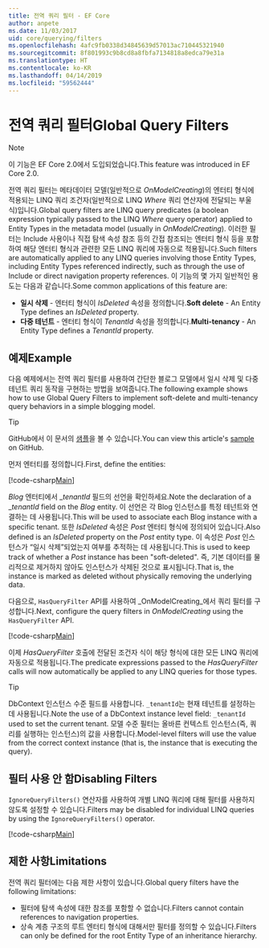 ```yaml
---
title: 전역 쿼리 필터 - EF Core
author: anpete
ms.date: 11/03/2017
uid: core/querying/filters
ms.openlocfilehash: 4afc9fb0338d34845639d57013ac710445321940
ms.sourcegitcommit: 8f801993c9b8cd8a8fbfa7134818a8edca79e31a
ms.translationtype: HT
ms.contentlocale: ko-KR
ms.lasthandoff: 04/14/2019
ms.locfileid: "59562444"
---
```

# <a name="global-query-filters"></a><span data-ttu-id="6de4c-102">전역 쿼리 필터</span><span class="sxs-lookup"><span data-stu-id="6de4c-102">Global Query Filters</span></span>

> [!NOTE]
> <span data-ttu-id="6de4c-103">이 기능은 EF Core 2.0에서 도입되었습니다.</span><span class="sxs-lookup"><span data-stu-id="6de4c-103">This feature was introduced in EF Core 2.0.</span></span>

<span data-ttu-id="6de4c-104">전역 쿼리 필터는 메타데이터 모델(일반적으로 *OnModelCreating*)의 엔터티 형식에 적용되는 LINQ 쿼리 조건자(일반적으로 LINQ *Where* 쿼리 연산자에 전달되는 부울 식)입니다.</span><span class="sxs-lookup"><span data-stu-id="6de4c-104">Global query filters are LINQ query predicates (a boolean expression typically passed to the LINQ *Where* query operator) applied to Entity Types in the metadata model (usually in *OnModelCreating*).</span></span> <span data-ttu-id="6de4c-105">이러한 필터는 Include 사용이나 직접 탐색 속성 참조 등의 간접 참조되는 엔터티 형식 등을 포함하여 해당 엔터티 형식과 관련한 모든 LINQ 쿼리에 자동으로 적용됩니다.</span><span class="sxs-lookup"><span data-stu-id="6de4c-105">Such filters are automatically applied to any LINQ queries involving those Entity Types, including Entity Types referenced indirectly, such as through the use of Include or direct navigation property references.</span></span> <span data-ttu-id="6de4c-106">이 기능의 몇 가지 일반적인 용도는 다음과 같습니다.</span><span class="sxs-lookup"><span data-stu-id="6de4c-106">Some common applications of this feature are:</span></span>

* <span data-ttu-id="6de4c-107">**일시 삭제** - 엔터티 형식이 *IsDeleted* 속성을 정의합니다.</span><span class="sxs-lookup"><span data-stu-id="6de4c-107">**Soft delete** - An Entity Type defines an *IsDeleted* property.</span></span>
* <span data-ttu-id="6de4c-108">**다중 테넌트** - 엔터티 형식이 *TenantId* 속성을 정의합니다.</span><span class="sxs-lookup"><span data-stu-id="6de4c-108">**Multi-tenancy** - An Entity Type defines a *TenantId* property.</span></span>

## <a name="example"></a><span data-ttu-id="6de4c-109">예제</span><span class="sxs-lookup"><span data-stu-id="6de4c-109">Example</span></span>

<span data-ttu-id="6de4c-110">다음 예제에서는 전역 쿼리 필터를 사용하여 간단한 블로그 모델에서 일시 삭제 및 다중 테넌트 쿼리 동작을 구현하는 방법을 보여줍니다.</span><span class="sxs-lookup"><span data-stu-id="6de4c-110">The following example shows how to use Global Query Filters to implement soft-delete and multi-tenancy query behaviors in a simple blogging model.</span></span>

> [!TIP]
> <span data-ttu-id="6de4c-111">GitHub에서 이 문서의 [샘플](https://github.com/aspnet/EntityFramework.Docs/tree/master/samples/core/QueryFilters)을 볼 수 있습니다.</span><span class="sxs-lookup"><span data-stu-id="6de4c-111">You can view this article's [sample](https://github.com/aspnet/EntityFramework.Docs/tree/master/samples/core/QueryFilters) on GitHub.</span></span>

<span data-ttu-id="6de4c-112">먼저 엔터티를 정의합니다.</span><span class="sxs-lookup"><span data-stu-id="6de4c-112">First, define the entities:</span></span>

[!code-csharp[Main](../../../samples/core/QueryFilters/Program.cs#Entities)]

<span data-ttu-id="6de4c-113">_Blog_ 엔터티에서 __tenantId_ 필드의 선언을 확인하세요.</span><span class="sxs-lookup"><span data-stu-id="6de4c-113">Note the declaration of a __tenantId_ field on the _Blog_ entity.</span></span> <span data-ttu-id="6de4c-114">이 선언은 각 Blog 인스턴스를 특정 테넌트와 연결하는 데 사용됩니다.</span><span class="sxs-lookup"><span data-stu-id="6de4c-114">This will be used to associate each Blog instance with a specific tenant.</span></span> <span data-ttu-id="6de4c-115">또한 _IsDeleted_ 속성은 _Post_ 엔터티 형식에 정의되어 있습니다.</span><span class="sxs-lookup"><span data-stu-id="6de4c-115">Also defined is an _IsDeleted_ property on the _Post_ entity type.</span></span> <span data-ttu-id="6de4c-116">이 속성은 _Post_ 인스턴스가 “일시 삭제”되었는지 여부를 추적하는 데 사용됩니다.</span><span class="sxs-lookup"><span data-stu-id="6de4c-116">This is used to keep track of whether a _Post_ instance has been "soft-deleted".</span></span> <span data-ttu-id="6de4c-117">즉, 기본 데이터를 물리적으로 제거하지 않아도 인스턴스가 삭제된 것으로 표시됩니다.</span><span class="sxs-lookup"><span data-stu-id="6de4c-117">That is, the instance is marked as deleted without physically removing the underlying data.</span></span>

<span data-ttu-id="6de4c-118">다음으로, ```HasQueryFilter``` API를 사용하여 _OnModelCreating_에서 쿼리 필터를 구성합니다.</span><span class="sxs-lookup"><span data-stu-id="6de4c-118">Next, configure the query filters in _OnModelCreating_ using the ```HasQueryFilter``` API.</span></span>

[!code-csharp[Main](../../../samples/core/QueryFilters/Program.cs#Configuration)]

<span data-ttu-id="6de4c-119">이제 _HasQueryFilter_ 호출에 전달된 조건자 식이 해당 형식에 대한 모든 LINQ 쿼리에 자동으로 적용됩니다.</span><span class="sxs-lookup"><span data-stu-id="6de4c-119">The predicate expressions passed to the _HasQueryFilter_ calls will now automatically be applied to any LINQ queries for those types.</span></span>

> [!TIP]
> <span data-ttu-id="6de4c-120">DbContext 인스턴스 수준 필드를 사용합니다. ```_tenantId```는 현재 테넌트를 설정하는 데 사용됩니다.</span><span class="sxs-lookup"><span data-stu-id="6de4c-120">Note the use of a DbContext instance level field: ```_tenantId``` used to set the current tenant.</span></span> <span data-ttu-id="6de4c-121">모델 수준 필터는 올바른 컨텍스트 인스턴스(즉, 쿼리를 실행하는 인스턴스)의 값을 사용합니다.</span><span class="sxs-lookup"><span data-stu-id="6de4c-121">Model-level filters will use the value from the correct context instance (that is, the instance that is executing the query).</span></span>

## <a name="disabling-filters"></a><span data-ttu-id="6de4c-122">필터 사용 안 함</span><span class="sxs-lookup"><span data-stu-id="6de4c-122">Disabling Filters</span></span>

<span data-ttu-id="6de4c-123">```IgnoreQueryFilters()``` 연산자를 사용하여 개별 LINQ 쿼리에 대해 필터를 사용하지 않도록 설정할 수 있습니다.</span><span class="sxs-lookup"><span data-stu-id="6de4c-123">Filters may be disabled for individual LINQ queries by using the ```IgnoreQueryFilters()``` operator.</span></span>

[!code-csharp[Main](../../../samples/core/QueryFilters/Program.cs#IgnoreFilters)]

## <a name="limitations"></a><span data-ttu-id="6de4c-124">제한 사항</span><span class="sxs-lookup"><span data-stu-id="6de4c-124">Limitations</span></span>

<span data-ttu-id="6de4c-125">전역 쿼리 필터에는 다음 제한 사항이 있습니다.</span><span class="sxs-lookup"><span data-stu-id="6de4c-125">Global query filters have the following limitations:</span></span>

* <span data-ttu-id="6de4c-126">필터에 탐색 속성에 대한 참조를 포함할 수 없습니다.</span><span class="sxs-lookup"><span data-stu-id="6de4c-126">Filters cannot contain references to navigation properties.</span></span>
* <span data-ttu-id="6de4c-127">상속 계층 구조의 루트 엔터티 형식에 대해서만 필터를 정의할 수 있습니다.</span><span class="sxs-lookup"><span data-stu-id="6de4c-127">Filters can only be defined for the root Entity Type of an inheritance hierarchy.</span></span>
